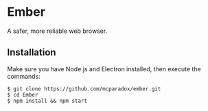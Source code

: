 # Ember
A safer, more reliable web browser.

## Installation
Make sure you have Node.js and Electron installed, then execute the commands:
```
$ git clone https://github.com/mcparadox/ember.git
$ cd Ember
$ npm install && npm start
```
